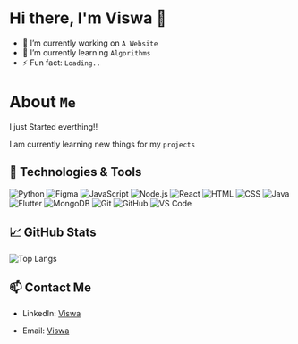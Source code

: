 # Hi there, I'm Viswa 👋

- 🔭 I’m currently working on `A Website`
- 🌱 I’m currently learning `Algorithms`
- ⚡ Fun fact: `Loading..`

# About `Me`
I just Started everthing!!


I am currently learning new things for my  `projects`




## 🔧 Technologies & Tools

![Python](https://img.shields.io/badge/-Python-333333?style=flat&logo=python)
![Figma](https://img.shields.io/badge/-Figma-333333?style=flat&logo=figma)
![JavaScript](https://img.shields.io/badge/-JavaScript-333333?style=flat&logo=javascript)
![Node.js](https://img.shields.io/badge/-Node.js-333333?style=flat&logo=node.js)
![React](https://img.shields.io/badge/-React-333333?style=flat&logo=react)
![HTML](https://img.shields.io/badge/-HTML-333333?style=flat&logo=html5)
![CSS](https://img.shields.io/badge/-CSS-333333?style=flat&logo=css3)
![Java](https://img.shields.io/badge/-Java-333333?style=flat&logo=java)
![Flutter](https://img.shields.io/badge/-Flutter-333333?style=flat&logo=flutter)
![MongoDB](https://img.shields.io/badge/-MongoDB-333333?style=flat&logo=mongodb)
![Git](https://img.shields.io/badge/-Git-333333?style=flat&logo=git)
![GitHub](https://img.shields.io/badge/-GitHub-333333?style=flat&logo=github)
![VS Code](https://img.shields.io/badge/-VS%20Code-333333?style=flat&logo=visual-studio-code)

## 📈 GitHub Stats



![Top Langs](https://github-readme-stats.vercel.app/api/top-langs/?username=Viswa1103&layout=compact&theme=radical)

## 📫 Contact Me

- LinkedIn: [Viswa]()

- Email: [Viswa](mailto:viswa.vl1103@gmail.com)


